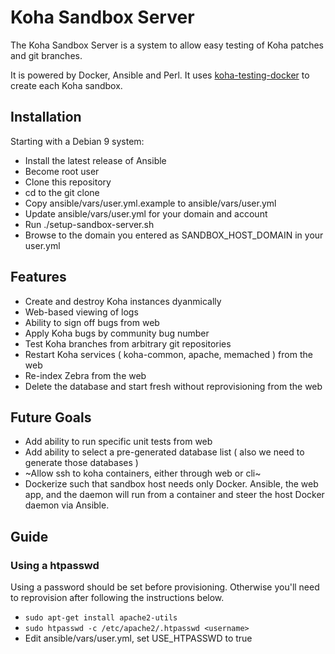 # Koha Sandbox Server

The Koha Sandbox Server is a system to allow easy testing of Koha patches and git branches.

It is powered by Docker, Ansible and Perl.
It uses [koha-testing-docker](https://gitlab.com/koha-community/koha-testing-docker) to create each Koha sandbox.

## Installation

Starting with a Debian 9 system:
* Install the latest release of Ansible
* Become root user
* Clone this repository
* cd to the git clone
* Copy ansible/vars/user.yml.example to ansible/vars/user.yml
* Update ansible/vars/user.yml for your domain and account
* Run ./setup-sandbox-server.sh
* Browse to the domain you entered as SANDBOX_HOST_DOMAIN in your user.yml

## Features
* Create and destroy Koha instances dyanmically
* Web-based viewing of logs
* Ability to sign off bugs from web
* Apply Koha bugs by community bug number
* Test Koha branches from arbitrary git repositories
* Restart Koha services ( koha-common, apache, memached ) from the web
* Re-index Zebra from the web
* Delete the database and start fresh without reprovisioning from the web

## Future Goals
* Add ability to run specific unit tests from web
* Add ability to select a pre-generated database list ( also we need to generate those databases )
* ~Allow ssh to koha containers, either through web or cli~
* Dockerize such that sandbox host needs only Docker. Ansible, the web app, and the daemon will run from a container and steer the host Docker daemon via Ansible.

## Guide

### Using a htpasswd

Using a password should be set before provisioning.
Otherwise you'll need to reprovision after following the instructions below.
* `sudo apt-get install apache2-utils`
* `sudo htpasswd -c /etc/apache2/.htpasswd <username>`
* Edit ansible/vars/user.yml, set USE_HTPASSWD to true
